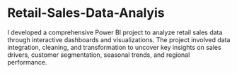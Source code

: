 # Retail-Sales-Data-Analyis
I developed a comprehensive Power BI project to analyze retail sales data through interactive dashboards and visualizations. The project involved data integration, cleaning, and transformation to uncover key insights on sales drivers, customer segmentation, seasonal trends, and regional performance. 
